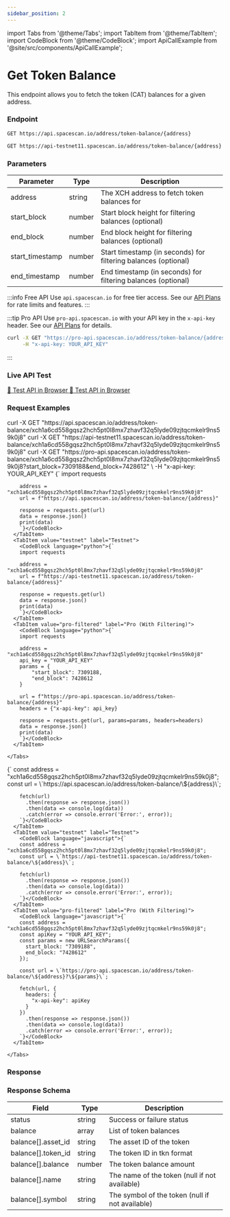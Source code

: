 ```yaml
---
sidebar_position: 2
---
```

import Tabs from '@theme/Tabs';
import TabItem from '@theme/TabItem';
import CodeBlock from '@theme/CodeBlock';
import ApiCallExample from '@site/src/components/ApiCallExample';

# Get Token Balance

This endpoint allows you to fetch the token (CAT) balances for a given address.

### Endpoint

<Tabs>
  <TabItem value="mainnet" label="Mainnet">

```bash
GET https://api.spacescan.io/address/token-balance/{address}
```

  </TabItem>
  <TabItem value="testnet" label="Testnet">

```bash
GET https://api-testnet11.spacescan.io/address/token-balance/{address}
```

  </TabItem>
</Tabs>

### Parameters

| Parameter | Type   | Description                                     |
|-----------|--------|-------------------------------------------------|
| address   | string | The XCH address to fetch token balances for     |
| start_block | number |  Start block height for filtering balances (optional) |
| end_block | number |  End block height for filtering balances (optional) |
| start_timestamp | number |  Start timestamp (in seconds) for filtering balances (optional) |
| end_timestamp | number |  End timestamp (in seconds) for filtering balances (optional) |



:::info Free API
Use `api.spacescan.io` for free tier access. See our [API Plans](https://spacescan.io/apis#plans) for rate limits and features.
:::

:::tip Pro API
Use `pro-api.spacescan.io` with your API key in the `x-api-key` header. See our [API Plans](https://spacescan.io/apis#plans) for details.

```bash
curl -X GET "https://pro-api.spacescan.io/address/token-balance/{address}" \
     -H "x-api-key: YOUR_API_KEY"
```
:::

### Live API Test

<Tabs>
  <TabItem value="mainnet" label="Mainnet">
    <a href="https://api.spacescan.io/address/token-balance/xch1a6cd558gqsz2hch5pt0l8mx7zhavf32q5lyde09zjtqcmkelr9ns59k0j8" target="_blank" rel="noopener noreferrer" className="api-test-button">
      🚀 Test API in Browser
    </a>
  </TabItem>
  <TabItem value="testnet" label="Testnet">
    <a href="https://api-testnet11.spacescan.io/address/token-balance/xch1a6cd558gqsz2hch5pt0l8mx7zhavf32q5lyde09zjtqcmkelr9ns59k0j8" target="_blank" rel="noopener noreferrer" className="api-test-button">
      🚀 Test API in Browser
    </a>
  </TabItem>
</Tabs>

### Request Examples

<Tabs>
  <TabItem value="curl" label="cURL">
    <Tabs>
      <TabItem value="mainnet" label="Mainnet">
        <CodeBlock language="bash">
        curl -X GET "https://api.spacescan.io/address/token-balance/xch1a6cd558gqsz2hch5pt0l8mx7zhavf32q5lyde09zjtqcmkelr9ns59k0j8"
        </CodeBlock>
      </TabItem>
      <TabItem value="testnet" label="Testnet">
        <CodeBlock language="bash">
        curl -X GET "https://api-testnet11.spacescan.io/address/token-balance/xch1a6cd558gqsz2hch5pt0l8mx7zhavf32q5lyde09zjtqcmkelr9ns59k0j8"
        </CodeBlock>
      </TabItem>
      <TabItem value="pro-filtered" label="Pro (With Filtering)">
        <CodeBlock language="bash">
        curl -X GET "https://pro-api.spacescan.io/address/token-balance/xch1a6cd558gqsz2hch5pt0l8mx7zhavf32q5lyde09zjtqcmkelr9ns59k0j8?start_block=7309188&end_block=7428612" \
             -H "x-api-key: YOUR_API_KEY"
        </CodeBlock>
      </TabItem>
    </Tabs>
  </TabItem>
  <TabItem value="python" label="Python">
    <Tabs>
      <TabItem value="mainnet" label="Mainnet">
        <CodeBlock language="python">{`
        import requests

        address = "xch1a6cd558gqsz2hch5pt0l8mx7zhavf32q5lyde09zjtqcmkelr9ns59k0j8"
        url = f"https://api.spacescan.io/address/token-balance/{address}"

        response = requests.get(url)
        data = response.json()
        print(data)
        `}</CodeBlock>
      </TabItem>
      <TabItem value="testnet" label="Testnet">
        <CodeBlock language="python">{`
        import requests

        address = "xch1a6cd558gqsz2hch5pt0l8mx7zhavf32q5lyde09zjtqcmkelr9ns59k0j8"
        url = f"https://api-testnet11.spacescan.io/address/token-balance/{address}"

        response = requests.get(url)
        data = response.json()
        print(data)
        `}</CodeBlock>
      </TabItem>
      <TabItem value="pro-filtered" label="Pro (With Filtering)">
        <CodeBlock language="python">{`
        import requests

        address = "xch1a6cd558gqsz2hch5pt0l8mx7zhavf32q5lyde09zjtqcmkelr9ns59k0j8"
        api_key = "YOUR_API_KEY"
        params = {
            "start_block": 7309188,
            "end_block": 7428612
        }
        
        url = f"https://pro-api.spacescan.io/address/token-balance/{address}"
        headers = {"x-api-key": api_key}
        
        response = requests.get(url, params=params, headers=headers)
        data = response.json()
        print(data)
        `}</CodeBlock>
      </TabItem>
 
    </Tabs>
  </TabItem>
  <TabItem value="javascript" label="JavaScript">
    <Tabs>
      <TabItem value="mainnet" label="Mainnet">
        <CodeBlock language="javascript">{`
        const address = "xch1a6cd558gqsz2hch5pt0l8mx7zhavf32q5lyde09zjtqcmkelr9ns59k0j8";
        const url = \`https://api.spacescan.io/address/token-balance/\${address}\`;

        fetch(url)
          .then(response => response.json())
          .then(data => console.log(data))
          .catch(error => console.error('Error:', error));
        `}</CodeBlock>
      </TabItem>
      <TabItem value="testnet" label="Testnet">
        <CodeBlock language="javascript">{`
        const address = "xch1a6cd558gqsz2hch5pt0l8mx7zhavf32q5lyde09zjtqcmkelr9ns59k0j8";
        const url = \`https://api-testnet11.spacescan.io/address/token-balance/\${address}\`;

        fetch(url)
          .then(response => response.json())
          .then(data => console.log(data))
          .catch(error => console.error('Error:', error));
        `}</CodeBlock>
      </TabItem>
      <TabItem value="pro-filtered" label="Pro (With Filtering)">
        <CodeBlock language="javascript">{`
        const address = "xch1a6cd558gqsz2hch5pt0l8mx7zhavf32q5lyde09zjtqcmkelr9ns59k0j8";
        const apiKey = "YOUR_API_KEY";
        const params = new URLSearchParams({
          start_block: "7309188",
          end_block: "7428612"
        });
        
        const url = \`https://pro-api.spacescan.io/address/token-balance/\${address}?\${params}\`;
        
        fetch(url, {
          headers: {
            "x-api-key": apiKey
          }
        })
          .then(response => response.json())
          .then(data => console.log(data))
          .catch(error => console.error('Error:', error));
        `}</CodeBlock>
      </TabItem>

    </Tabs>
  </TabItem>
</Tabs>

### Response

<Tabs>
  <TabItem value="mainnet" label="Mainnet">
    <ApiCallExample endpoint="https://api.spacescan.io/address/token-balance/xch1a6cd558gqsz2hch5pt0l8mx7zhavf32q5lyde09zjtqcmkelr9ns59k0j8" />
  </TabItem>
  <TabItem value="testnet" label="Testnet">
    <ApiCallExample endpoint="https://api-testnet11.spacescan.io/address/token-balance/xch1a6cd558gqsz2hch5pt0l8mx7zhavf32q5lyde09zjtqcmkelr9ns59k0j8" />
  </TabItem>
</Tabs>

### Response Schema

| Field | Type | Description |
|-------|------|-------------|
| status | string | Success or failure status |
| balance | array | List of token balances |
| balance[].asset_id | string | The asset ID of the token |
| balance[].token_id | string | The token ID in tkn format |
| balance[].balance | number | The token balance amount |
| balance[].name | string | The name of the token (null if not available) |
| balance[].symbol | string | The symbol of the token (null if not available) | 